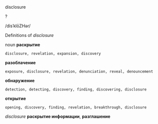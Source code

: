 disclosure

?

/disˈklōZHər/

Definitions of _disclosure_

noun
**раскрытие**

    disclosure, revelation, expansion, discovery
**разоблачение**

    exposure, disclosure, revelation, denunciation, reveal, denouncement
**обнаружение**

    detection, detecting, discovery, finding, discovering, disclosure
**открытие**

    opening, discovery, finding, revelation, breakthrough, disclosure

_disclosure_
**раскрытие информации**, **разглашение**
